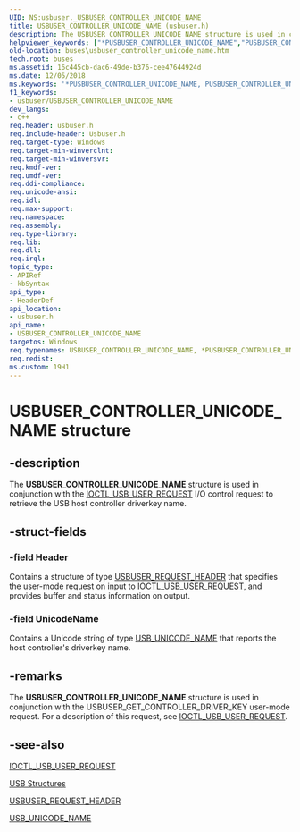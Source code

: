 ```yaml
---
UID: NS:usbuser._USBUSER_CONTROLLER_UNICODE_NAME
title: USBUSER_CONTROLLER_UNICODE_NAME (usbuser.h)
description: The USBUSER_CONTROLLER_UNICODE_NAME structure is used in conjunction with the IOCTL_USB_USER_REQUEST I/O control request to retrieve the USB host controller driverkey name.
helpviewer_keywords: ["*PUSBUSER_CONTROLLER_UNICODE_NAME","PUSBUSER_CONTROLLER_UNICODE_NAME","PUSBUSER_CONTROLLER_UNICODE_NAME structure pointer [Buses]","USBUSER_CONTROLLER_UNICODE_NAME","USBUSER_CONTROLLER_UNICODE_NAME structure [Buses]","buses.usbuser_controller_unicode_name","usbstrct_c2cd9d6c-f92a-4478-9e4b-bf71ff834888.xml","usbuser/PUSBUSER_CONTROLLER_UNICODE_NAME","usbuser/USBUSER_CONTROLLER_UNICODE_NAME"]
old-location: buses\usbuser_controller_unicode_name.htm
tech.root: buses
ms.assetid: 16c445cb-dac6-49de-b376-cee47644924d
ms.date: 12/05/2018
ms.keywords: '*PUSBUSER_CONTROLLER_UNICODE_NAME, PUSBUSER_CONTROLLER_UNICODE_NAME, PUSBUSER_CONTROLLER_UNICODE_NAME structure pointer [Buses], USBUSER_CONTROLLER_UNICODE_NAME, USBUSER_CONTROLLER_UNICODE_NAME structure [Buses], buses.usbuser_controller_unicode_name, usbstrct_c2cd9d6c-f92a-4478-9e4b-bf71ff834888.xml, usbuser/PUSBUSER_CONTROLLER_UNICODE_NAME, usbuser/USBUSER_CONTROLLER_UNICODE_NAME'
f1_keywords:
- usbuser/USBUSER_CONTROLLER_UNICODE_NAME
dev_langs:
- c++
req.header: usbuser.h
req.include-header: Usbuser.h
req.target-type: Windows
req.target-min-winverclnt: 
req.target-min-winversvr: 
req.kmdf-ver: 
req.umdf-ver: 
req.ddi-compliance: 
req.unicode-ansi: 
req.idl: 
req.max-support: 
req.namespace: 
req.assembly: 
req.type-library: 
req.lib: 
req.dll: 
req.irql: 
topic_type:
- APIRef
- kbSyntax
api_type:
- HeaderDef
api_location:
- usbuser.h
api_name:
- USBUSER_CONTROLLER_UNICODE_NAME
targetos: Windows
req.typenames: USBUSER_CONTROLLER_UNICODE_NAME, *PUSBUSER_CONTROLLER_UNICODE_NAME
req.redist: 
ms.custom: 19H1
---
```


# USBUSER_CONTROLLER_UNICODE_NAME structure


## -description


The <b>USBUSER_CONTROLLER_UNICODE_NAME</b> structure is used in conjunction with the <a href="https://docs.microsoft.com/windows/desktop/api/usbuser/ni-usbuser-ioctl_usb_user_request">IOCTL_USB_USER_REQUEST</a> I/O control request to retrieve the USB host controller driverkey name.


## -struct-fields




### -field Header

Contains a structure of type <a href="https://docs.microsoft.com/windows/desktop/api/usbuser/ns-usbuser-usbuser_request_header">USBUSER_REQUEST_HEADER</a> that specifies the user-mode request on input to <a href="https://docs.microsoft.com/windows/desktop/api/usbuser/ni-usbuser-ioctl_usb_user_request">IOCTL_USB_USER_REQUEST</a>, and provides buffer and status information on output.


### -field UnicodeName

Contains a Unicode string of type <a href="https://docs.microsoft.com/windows/desktop/api/usbuser/ns-usbuser-usb_unicode_name">USB_UNICODE_NAME</a> that reports the host controller's driverkey name.


## -remarks



The <b>USBUSER_CONTROLLER_UNICODE_NAME</b> structure is used in conjunction with the USBUSER_GET_CONTROLLER_DRIVER_KEY user-mode request. For a description of this request, see <a href="https://docs.microsoft.com/windows/desktop/api/usbuser/ni-usbuser-ioctl_usb_user_request">IOCTL_USB_USER_REQUEST</a>.




## -see-also




<a href="https://docs.microsoft.com/windows/desktop/api/usbuser/ni-usbuser-ioctl_usb_user_request">IOCTL_USB_USER_REQUEST</a>



<a href="https://docs.microsoft.com/windows-hardware/drivers/ddi/content/index">USB Structures</a>



<a href="https://docs.microsoft.com/windows/desktop/api/usbuser/ns-usbuser-usbuser_request_header">USBUSER_REQUEST_HEADER</a>



<a href="https://docs.microsoft.com/windows/desktop/api/usbuser/ns-usbuser-usb_unicode_name">USB_UNICODE_NAME</a>
 

 

